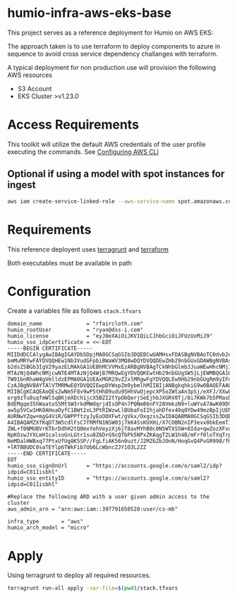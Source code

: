 # humio-infra-aws-eks-base

This project serves as a reference deployment for Humio on AWS EKS:

The approach taken is to use terraform to deploy components to azure 
in sequence to avoid cross service dependency challanges with terraform.

A typical deployment for non production use will provision the following 
AWS resources

* S3 Account
* EKS Cluster >v1.23.0

# Access Requirements

This toolkit will utilize the default AWS credentials of the user profile
executing the commands. See [Configuring AWS CLI](https://docs.aws.amazon.com/cli/latest/userguide/cli-chap-configure.html)

## Optional if using a model with spot instances for ingest

```bash
aws iam create-service-linked-role --aws-service-name spot.amazonaws.com
```

# Requirements

This reference deployent uses [terragrunt](https://terragrunt.gruntwork.io/docs/getting-started/install/) and [terraform](https://www.terraform.io/downloads)

Both executables must be available in path

# Configuration

Create a variables file as follows `stack.tfvars`

```text
domain_name              = "rfaircloth.com"
humio_rootUser           = "ryan@dss-i.com"
humio_license            = "eyJ0eXAiOiJKV1QiLCJhbGciOiJFUzUxMiJ9"
humio_sso_idpCertificate = <<-EOT
-----BEGIN CERTIFICATE-----
MIIDdDCCAlygAwIBAgIGAYDb5DpjMA0GCSqGSIb3DQEBCwUAMHsxFDASBgNVBAoTC0dvb2dsZSBJ
bmMuMRYwFAYDVQQHEw1Nb3VudGFpbiBWaWV3MQ8wDQYDVQQDEwZHb29nbGUxGDAWBgNVBAsTD0dv
b2dsZSBGb3IgV29yazELMAkGA1UEBhMCVVMxEzARBgNVBAgTCkNhbGlmb3JuaWEwHhcNMjIwNTE5
MTAzNjQ4WhcNMjcwNTE4MTAzNjQ4WjB7MRQwEgYDVQQKEwtHb29nbGUgSW5jLjEWMBQGA1UEBxMN
TW91bnRhaW4gVmlldzEPMA0GA1UEAxMGR29vZ2xlMRgwFgYDVQQLEw9Hb29nbGUgRm9yIFdvcmsx
CzAJBgNVBAYTAlVTMRMwEQYDVQQIEwpDYWxpZm9ybmlhMIIBIjANBgkqhkiG9w0BAQEFAAOCAQ8A
MIIBCgKCAQEAoQEsZwNm5F8v9wP5tHhD9udu95HhVwOjepcXP5oZWtaAn3pSj/eXFJ/XXwLKMzFJ
erg9zTu8uqfmWlSqBKjmXDch1jcX5BZI2tYpObQerjSeEjhbJXGRV0Tj/8i7KWk7b5PMasDEmQpW
BdEMgqe35hWaatoS5MtSW3rkdMWdqrjdIsOP4n7PQNm86nFY28VmkzN9+luWYxA7AwK09D9JxThE
aw5p5VCw1HK0AHoaOyfC1BWt2xL3PtRIWzwLlBUbaFoIIhjahDfex40q0YDw49mzBpIjUENr5Vcv
AURNwYZqw+mgG4ViR/GWPPftzyJyEoOOXFwt/gVkx/OxgzssZwIDAQABMA0GCSqGSIb3DQEBCwUA
A4IBAQAMZXfKqDT3W5cdlFsC7fRMfN1NSW03j7kK4SsKUXHi/X7COBN2nIP3evx8bkEemT1OT9Rr
ZWL+f0NMUBVrKTbrDdhH2tQ0mxYehVeyzXj6jT8avMYhB0c0N5WTXSSW+8Ida+qwZozXFxqda/t/
NpKOzwJYXLmH1calsoGnLGtr1su8Z6DrG9cQTbPk5NPxZKAqgT2LW1h4B/mFrf0loTXqTrpKMGaD
NeMDalHWBxq77PtxUfUg8K5SP//FgLfiAK56n0uzt/J2MZ6ZbJOnN/HoqGvQ4PvGR998/fH6MrW6
+lRTBBUDC0saTEYlp6TWkFib7Ub6LcWbncZJY1O3L2ZZ
-----END CERTIFICATE-----
EOT
humio_sso_signOnUrl      = "https://accounts.google.com/o/saml2/idp?idpid=C011isbhl"
humio_sso_entityID       = "https://accounts.google.com/o/saml2?idpid=C011isbhl"

#Replace the following ARD with a user given admin access to the cluster
aws_admin_arn = "arn:aws:iam::397791650528:user/cs-mb"

infra_type       = "aws"
humio_arch_model = "micro"
```


# Apply

Using terragrunt to deploy all required resources. 

```bash
terragrunt run-all apply -var-file=$(pwd)/stack.tfvars 
```